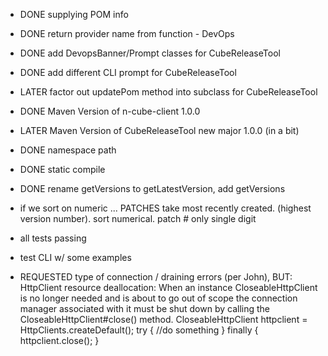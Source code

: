* DONE supplying POM info
* DONE return provider name from function - DevOps
* DONE add DevopsBanner/Prompt classes for CubeReleaseTool
* DONE add different CLI prompt for CubeReleaseTool
* LATER factor out updatePom method into subclass for CubeReleaseTool
* DONE Maven Version of n-cube-client 1.0.0
* LATER Maven Version of CubeReleaseTool new major  1.0.0  (in a bit)
* DONE  namespace path
* DONE  static compile
* DONE  rename getVersions to getLatestVersion, add getVersions
* if we sort on numeric ...  PATCHES take most recently created.  (highest version number).    sort numerical.  patch # only single digit
* all tests passing
* test CLI w/ some examples

* REQUESTED type of connection / draining errors (per John), BUT:
        HttpClient resource deallocation: When an instance CloseableHttpClient is no longer needed and is about to go out of scope the connection manager associated with it must be shut down by calling the CloseableHttpClient#close() method.
        CloseableHttpClient httpclient = HttpClients.createDefault();
        try {
            //do something
        } finally {
            httpclient.close();
        }